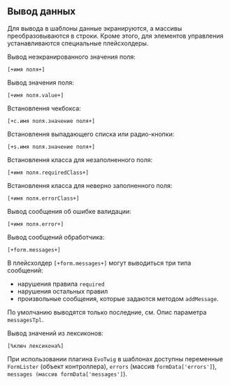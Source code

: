 ## Вывод данных

Для вывода в шаблоны данные экранируются, а массивы преобразовываются в строки. Кроме этого, для элементов управления устанавливаются специальные плейсхолдеры.

Вывод неэкранированного значения поля:
```
[+имя поля+]
```

Вывод значения поля: 
```
[+имя поля.value+]
```

Встановлення чекбокса: 
```
[+c.имя поля.значение поля+]
```

Встановлення выпадающего списка или радио-кнопки: 
```
[+s.имя поля.значение поля+]
```

Встановлення класса для незаполненного поля:
```
[+имя поля.requiredСlass+]
```

Встановлення класса для неверно заполненного поля:
```
[+имя поля.errorClass+]
```

Вывод сообщения об ошибке валидации:
```
[+имя поля.error+]
```

Вывод сообщений обработчика:
```
[+form.messages+]
```

В плейсхолдер `[+form.messages+]` могут выводиться три типа сообщений:
* нарушения правила `required`
* нарушения остальных правил
* произвольные сообщения, которые задаются методом `addMessage`.

По умолчанию выводятся только последние, см. Опис параметра `messagesTpl`.

Вывод значений из лексиконов:
```
[%ключ лексикона%]
```

При использовании плагина `EvoTwig` в шаблонах доступны переменные `FormLister` (объект контроллера), `errors` (массив `formData['errors']`), `messages (массив formData['messages']`).
